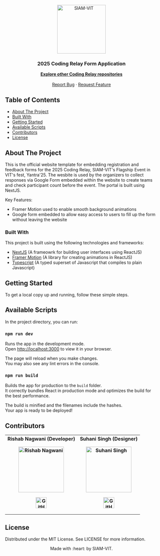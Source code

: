 <p align="center"><img src="https://imgur.com/Vp4LWt0.png" width=160 title="SIAM-VIT" alt="SIAM-VIT"></a>
</p>
<div align="center">
  <h3 align="center">2025 Coding Relay Form Application</h3>

  <p align="center">
    <a href="https://github.com/orgs/SIAM-VIT/repositories?q=relay"><strong>Explore other Coding Relay repositories</strong></a>
    <br />
    <br />
    <a href="https://github.com/SIAM-VIT/coding-relay-form/issues">Report Bug</a>
    ·
    <a href="https://github.com/SIAM-VIT/coding-relay-form/issues">Request Feature</a>
  </p>
</div>

<!-- TABLE OF CONTENTS -->

## Table of Contents

- [About The Project](#about-the-project)
- [Built With](#built-with)
- [Getting Started](#getting-started)
- [Available Scripts](#installation)
- [Contributors](#contributors)
- [License](#license)

<!-- ABOUT THE PROJECT -->

## About The Project

This is the official website template for embedding registration and feedback forms for the 2025 Coding Relay, SIAM-VIT's Flagship Event in VIT's fest, Yantra'25. The wesbite is used by the organizers to collect responses via Google Form embedded within the website to create teams and check participant count before the event. The portal is built using NextJS.

Key Features:

- Framer Motion used to enable smooth background animations
- Google form embedded to allow easy access to users to fill up the form without leaving the website

### Built With

This project is built using the following technologies and frameworks:

- [NextJS](https://nextjs.org/) (A frameowrk for building user interfaces using ReactJS)
- [Framer Motion](https://motion.dev/) (A library for creating animations in ReactJS)
- [Typescript](https://www.typescriptlang.org/) (A typed superset of Javascript that compiles to plain Javascript)

<!-- GETTING STARTED -->

## Getting Started

To get a local copy up and running, follow these simple steps.

## Available Scripts

In the project directory, you can run:

### `npm run dev`

Runs the app in the development mode.\
Open [http://localhost:3000](http://localhost:3000) to view it in your browser.

The page will reload when you make changes.\
You may also see any lint errors in the console.

### `npm run build`

Builds the app for production to the `build` folder.\
It correctly bundles React in production mode and optimizes the build for the best performance.

The build is minified and the filenames include the hashes.\
Your app is ready to be deployed!

## Contributors

<table>
    <tr align="center" style="font-weight:bold">
        <td>
        Rishab Nagwani (Developer)
        <p align="center">
            <img src = "https://avatars.githubusercontent.com/u/137005853?v=4.png" width="150" height="150" alt="Rishab Nagwani">
        </p>
            <p align="center">
                <a href = "https://github.com/rxshabN">
                    <img src = "http://www.iconninja.com/files/241/825/211/round-collaboration-social-github-code-circle-network-icon.svg" width="36" height = "36" alt="GitHub"/>
                </a>
            </p>
        </td>
        <td>
        Suhani Singh (Designer)
        <p align="center">
            <img src = "https://avatars.githubusercontent.com/u/166943536?v=4" width="150" height="150" alt="Suhani Singh">
        </p>
            <p align="center">
                <a href = "https://github.com/singhsuhanibaghel">
                    <img src = "http://www.iconninja.com/files/241/825/211/round-collaboration-social-github-code-circle-network-icon.svg" width="36" height = "36" alt="GitHub"/>
                </a>
            </p>
        </td>
    </tr>
</table>

<!-- LICENSE -->

## License

Distributed under the MIT License. See LICENSE for more information.

<p align="center">
    Made with :heart: by SIAM-VIT.
</p>
